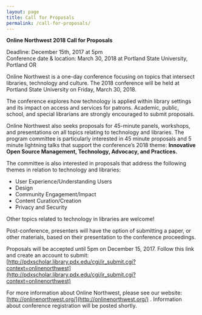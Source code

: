 ```yaml
---
layout: page
title: Call for Proposals
permalink: /call-for-proposals/
---
```


**Online Northwest 2018 Call for Proposals**  

Deadline:  December 15th, 2017 at 5pm  
Conference date & location:  March 30, 2018 at Portland State University, Portland OR  

Online Northwest is a one-day conference focusing on topics that intersect libraries, technology and culture.  The 2018 conference will be held at Portland State University on Friday, March 30, 2018.  

The conference explores how technology is applied within library settings and its impact on access and services for patrons. Academic, public, school, and special librarians are strongly encouraged to submit proposals.  

Online Northwest also seeks proposals for 45-minute panels, workshops, and presentations on all topics relating to technology and libraries.  The program committee is particularly interested in 45 minute proposals and 5 minute lightning talks that support the conference’s 2018 theme: **Innovative Open Source Management, Technology, Advocacy, and Practices.**  

The committee is also interested in proposals that address the following themes in relation to technology and libraries:  

  * User Experience/Understanding Users  
  * Design  
  * Community Engagement/Impact  
  * Content Curation/Creation  
  * Privacy and Security  

Other topics related to technology in libraries are welcome!  

Post-conference, presenters will have the option of submitting a paper, or other materials, based on their presentation to the conference proceedings.  

Proposals will be accepted until 5pm on December 15, 2017.  Follow this link and create an account to submit: [http://pdxscholar.library.pdx.edu/cgi/ir_submit.cgi?context=onlinenorthwest](http://pdxscholar.library.pdx.edu/cgi/ir_submit.cgi?context=onlinenorthwest)  

For more information about Online Northwest, please see our website:  [http://onlinenorthwest.org/](http://onlinenorthwest.org/) . Information about conference registration will be posted shortly.  
